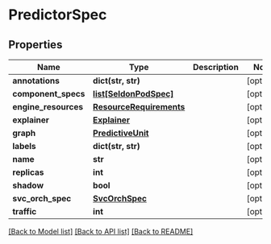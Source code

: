 # PredictorSpec

## Properties
Name | Type | Description | Notes
------------ | ------------- | ------------- | -------------
**annotations** | **dict(str, str)** |  | [optional] 
**component_specs** | [**list[SeldonPodSpec]**](SeldonPodSpec.md) |  | [optional] 
**engine_resources** | [**ResourceRequirements**](ResourceRequirements.md) |  | [optional] 
**explainer** | [**Explainer**](Explainer.md) |  | [optional] 
**graph** | [**PredictiveUnit**](PredictiveUnit.md) |  | [optional] 
**labels** | **dict(str, str)** |  | [optional] 
**name** | **str** |  | [optional] 
**replicas** | **int** |  | [optional] 
**shadow** | **bool** |  | [optional] 
**svc_orch_spec** | [**SvcOrchSpec**](SvcOrchSpec.md) |  | [optional] 
**traffic** | **int** |  | [optional] 

[[Back to Model list]](../README.md#documentation-for-models) [[Back to API list]](../README.md#documentation-for-api-endpoints) [[Back to README]](../README.md)


